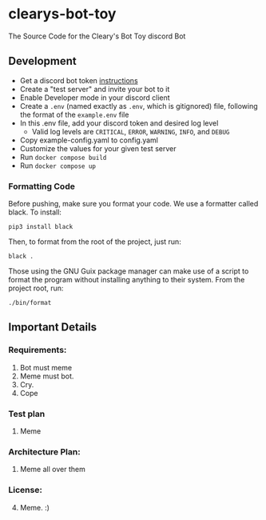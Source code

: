 # clearys-bot-toy
The Source Code for the Cleary's Bot Toy discord Bot

## Development

- Get a discord bot token [instructions](https://www.writebots.com/discord-bot-token/)
- Create a "test server" and invite your bot to it
- Enable Developer mode in your discord client
- Create a `.env` (named exactly as `.env`, which is gitignored) file, following the format of the `example.env` file
- In this .env file, add your discord token and desired log level
    - Valid log levels are `CRITICAL`, `ERROR`, `WARNING`, `INFO`, and `DEBUG`
- Copy example-config.yaml to config.yaml
- Customize the values for your given test server
- Run `docker compose build`
- Run `docker compose up`

### Formatting Code

Before pushing, make sure you format your code. We use a formatter called black. To install:

```shell
pip3 install black
```

Then, to format from the root of the project, just run:

```shell
black .
```

Those using the GNU Guix package manager can make use of a script to format the program without installing anything to their system. From the project root, run:

```shell
./bin/format
```


## Important Details

### Requirements:
1. Bot must meme
2. Meme must bot.
3. Cry.
4. Cope

### Test plan
1. Meme

### Architecture Plan:
1. Meme all over them

### License:

4. Meme. :)